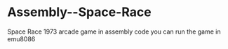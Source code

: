 # Assembly--Space-Race
Space Race 1973 arcade game in assembly code
you can run the game in emu8086
